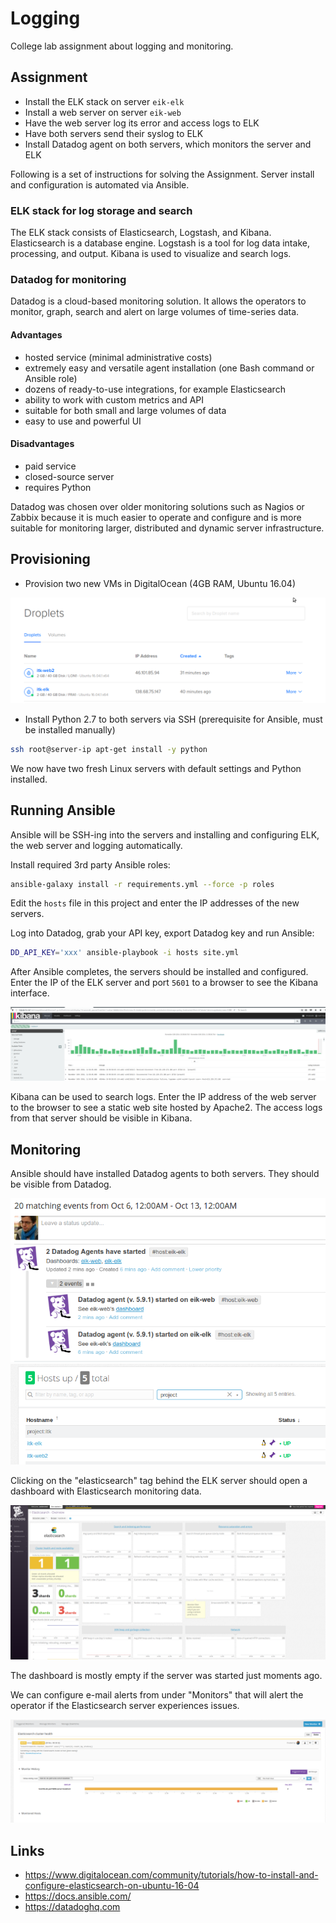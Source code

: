 # Logging

College lab assignment about logging and monitoring.

## Assignment

- Install the ELK stack on server `eik-elk`
- Install a web server on server `eik-web`
- Have the web server log its error and access logs to ELK
- Have both servers send their syslog to ELK
- Install Datadog agent on both servers, which monitors the server and ELK

Following is a set of instructions for solving the Assignment. Server install and configuration is automated via Ansible.

### ELK stack for log storage and search

The ELK stack consists of Elasticsearch, Logstash, and Kibana. Elasticsearch is a database engine. Logstash is a tool for log data intake, processing, and output. Kibana is used to visualize and search logs.

### Datadog for monitoring

Datadog is a cloud-based monitoring solution. It allows the operators to monitor, graph, search and alert on large volumes of time-series data.

#### Advantages

- hosted service (minimal administrative costs)
- extremely easy and versatile agent installation (one Bash command or Ansible role)
- dozens of ready-to-use integrations, for example Elasticsearch
- ability to work with custom metrics and API
- suitable for both small and large volumes of data
- easy to use and powerful UI

#### Disadvantages

- paid service
- closed-source server
- requires Python

Datadog was chosen over older monitoring solutions such as Nagios or Zabbix because it is much easier to operate and configure and is more suitable for monitoring larger, distributed and dynamic server infrastructure.

## Provisioning

- Provision two new VMs in DigitalOcean (4GB RAM, Ubuntu 16.04)

![Droplets](doc/do-vms.png)

- Install Python 2.7 to both servers via SSH (prerequisite for Ansible, must be installed manually)

```bash
ssh root@server-ip apt-get install -y python
```

We now have two fresh Linux servers with default settings and Python installed.

## Running Ansible

Ansible will be SSH-ing into the servers and installing and configuring ELK, the web server and logging automatically.

Install required 3rd party Ansible roles:

```bash
ansible-galaxy install -r requirements.yml --force -p roles 
```

Edit the `hosts` file in this project and enter the IP addresses of the new servers.

Log into Datadog, grab your API key, export Datadog key and run Ansible:

```bash
DD_API_KEY='xxx' ansible-playbook -i hosts site.yml
```

After Ansible completes, the servers should be installed and configured. Enter the IP of the ELK server and port `5601` to a browser to see the Kibana interface.

![Kibana](doc/kibana.png)

Kibana can be used to search logs. Enter the IP address of the web server to the browser to see a static web site hosted by Apache2. The access logs from that server should be visible in Kibana.

## Monitoring

Ansible should have installed Datadog agents to both servers. They should be visible from Datadog.

![Starting Datadog Agents](doc/agents-started.png)
![Infrastructure view](doc/infra.png)

Clicking on the "elasticsearch" tag behind the ELK server should open a dashboard with Elasticsearch monitoring data.

![ELK dashboard](doc/elk-dash.png)

The dashboard is mostly empty if the server was started just moments ago.

We can configure e-mail alerts from under "Monitors" that will alert the operator if the Elasticsearch server experiences issues.

![ELK alert](doc/elk-monitor.png)

## Links

- https://www.digitalocean.com/community/tutorials/how-to-install-and-configure-elasticsearch-on-ubuntu-16-04
- https://docs.ansible.com/
- https://datadoghq.com
